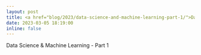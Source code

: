 ```yaml
---
layout: post
title: <a href="blog/2023/data-science-and-machine-learning-part-1/">Data Science & Machine Learning - Part 1</a>
date: 2023-03-05 18:19:00
inline: false
---
```

Data Science & Machine Learning - Part 1